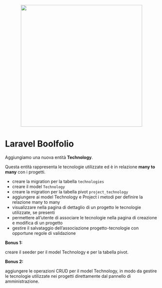 <p align="center"><a href="https://laravel.com" target="_blank"><img src="https://raw.githubusercontent.com/laravel/art/master/logo-lockup/5%20SVG/2%20CMYK/1%20Full%20Color/laravel-logolockup-cmyk-red.svg" width="400"></a></p>



# Laravel Boolfolio

Aggiungiamo una nuova entità **Technology**. 

Questa entità rappresenta le tecnologie utilizzate ed è in relazione **many to many** con i progetti.

- creare la migration per la tabella `technologies`
- creare il model `Technology`
- creare la migration per la tabella pivot `project_technology`
- aggiungere ai model Technology e Project i metodi per definire la relazione many to many
- visualizzare nella pagina di dettaglio di un progetto le tecnologie utilizzate, se presenti
- permettere all’utente di associare le tecnologie nella pagina di creazione e modifica di un progetto
- gestire il salvataggio dell’associazione progetto-tecnologie con opportune regole di validazione

**Bonus 1:**

creare il seeder per il model Technology e per la tabella pivot.

**Bonus 2:**

aggiungere le operazioni CRUD per il model Technology, in modo da gestire le tecnologie utilizzate nei progetti direttamente dal pannello di amministrazione.
